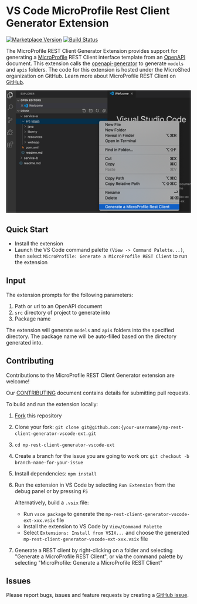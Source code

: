 # VS Code MicroProfile Rest Client Generator Extension

[![Marketplace Version](https://vsmarketplacebadge.apphb.com/version/MicroProfile-Community.mp-rest-client-generator-vscode-ext.svg "Current Release")](https://marketplace.visualstudio.com/items?itemName=MicroProfile-Community.mp-rest-client-generator-vscode-ext)
[![Build Status](https://travis-ci.org/MicroShed/mp-starter-vscode-ext.svg?branch=master)](https://travis-ci.org/MicroShed/mp-rest-client-generator-vscode-ext)

The MicroProfile REST Client Generator Extension provides support for generating a [MicroProfile](https://microprofile.io/) REST Client interface template from an [OpenAPI](https://github.com/OAI/OpenAPI-Specification) document. This extension calls the [openapi-generator](https://github.com/OpenAPITools/openapi-generator) to generate `models` and `apis` folders. The code for this extension is hosted under the MicroShed organization on GitHub. Learn more about MicroProfile REST Client on [GitHub](https://github.com/eclipse/microprofile-rest-client).

![Open Liberty Tools Extension](images/RestClientExtension.png)

## Quick Start

- Install the extension
- Launch the VS Code command palette `(View -> Command Palette...)`, then select `MicroProfile: Generate a MicroProfile REST Client` to run the extension

## Input

The extension prompts for the following parameters:

1. Path or url to an OpenAPI document
2. `src` directory of project to generate into
3. Package name

The extension will generate `models` and `apis` folders into the specified directory. The package name will be auto-filled based on the directory generated into.

## Contributing

Contributions to the MicroProfile REST Client Generator extension are welcome!

Our [CONTRIBUTING](CONTRIBUTING.md) document contains details for submitting pull requests.

To build and run the extension locally:

1. [Fork](https://docs.github.com/en/free-pro-team@latest/github/getting-started-with-github/fork-a-repo) this repository
2. Clone your fork: `git clone git@github.com:{your-username}/mp-rest-client-generator-vscode-ext.git`
3. `cd mp-rest-client-generator-vscode-ext`
4. Create a branch for the issue you are going to work on: `git checkout -b branch-name-for-your-issue`
5. Install dependencies: `npm install`
6. Run the extension in VS Code by selecting `Run Extension` from the debug panel or by pressing `F5`

   Alternatively, build a `.vsix` file:

   - Run `vsce package` to generate the `mp-rest-client-generator-vscode-ext-xxx.vsix` file
   - Install the extension to VS Code by `View/Command Palette`
   - Select `Extensions: Install from VSIX...` and choose the generated `mp-rest-client-generator-vscode-ext-xxx.vsix` file

7. Generate a REST client by right-clicking on a folder and selecting "Generate a MicroProfile REST Client", or via the command palette by selecting "MicroProfile: Generate a MicroProfile REST Client"

## Issues

Please report bugs, issues and feature requests by creating a [GitHub issue](https://github.com/MicroShed/mp-rest-client-generator-vscode-ext/issues).
